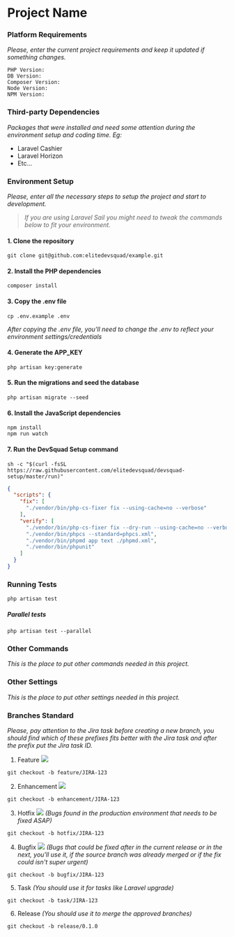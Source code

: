 # Project Name

### Platform Requirements

_Please, enter the current project requirements and keep it updated if something changes._

```text
PHP Version:
DB Version:
Composer Version:
Node Version:
NPM Version:
```

### Third-party Dependencies

_Packages that were installed and need some attention during the environment setup and coding time. Eg:_

* Laravel Cashier
* Laravel Horizon
* Etc...

### Environment Setup

_Please, enter all the necessary steps to setup the project and start to development._

> _If you are using Laravel Sail you might need to tweak the commands below to fit your environment._

#### 1. Clone the repository

```shell
git clone git@github.com:elitedevsquad/example.git
```

#### 2. Install the PHP dependencies

```shell
composer install
```

#### 3. Copy the .env file

```shell
cp .env.example .env
```

_After copying the .env file, you'll need to change the .env to reflect your environment settings/credentials_

#### 4. Generate the APP_KEY

```shell
php artisan key:generate
```

#### 5. Run the migrations and seed the database

```shell
php artisan migrate --seed
```

#### 6. Install the JavaScript dependencies

```shell
npm install
npm run watch
```

#### 7. Run the DevSquad Setup command

```shell
sh -c "$(curl -fsSL https://raw.githubusercontent.com/elitedevsquad/devsquad-setup/master/run)"
```

```json
{
  "scripts": {
    "fix": [
      "./vendor/bin/php-cs-fixer fix --using-cache=no --verbose"
    ],
    "verify": [
      "./vendor/bin/php-cs-fixer fix --dry-run --using-cache=no --verbose --stop-on-violation",
      "./vendor/bin/phpcs --standard=phpcs.xml",
      "./vendor/bin/phpmd app text ./phpmd.xml",
      "./vendor/bin/phpunit"
    ]
  }
}
```

### Running Tests

```shell
php artisan test
```

##### Parallel tests

```shell
php artisan test --parallel
```

### Other Commands

_This is the place to put other commands needed in this project._

### Other Settings

_This is the place to put other settings needed in this project._

### Branches Standard

_Please, pay attention to the Jira task before creating a new branch, you should find which of these prefixes fits
better with the Jira task and after the prefix put the Jira task ID._

1. Feature ![](https://team-devsquad.atlassian.net/secure/viewavatar?avatarId=10315&avatarType=issuetype)

```shell
git checkout -b feature/JIRA-123
```

2. Enhancement ![](https://team-devsquad.atlassian.net/secure/viewavatar?avatarId=10318&avatarType=issuetype)

```shell
git checkout -b enhancement/JIRA-123
```

3. Hotfix ![](https://team-devsquad.atlassian.net/secure/viewavatar?avatarId=10303&avatarType=issuetype) _(Bugs found in
   the production environment that needs to be fixed ASAP)_

```shell
git checkout -b hotfix/JIRA-123
```

4. Bugfix ![](https://team-devsquad.atlassian.net/secure/viewavatar?avatarId=10308&avatarType=issuetype) _(Bugs that
   could be fixed after in the current release or in the next, you'll use it, if the source branch was already merged or
   if the fix could isn't super urgent)_

```shell
git checkout -b bugfix/JIRA-123
```

5. Task _(You should use it for tasks like Laravel upgrade)_

```shell
git checkout -b task/JIRA-123
```

6. Release _(You should use it to merge the approved branches)_

```shell
git checkout -b release/0.1.0
```
